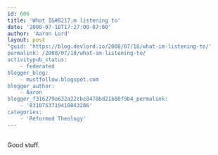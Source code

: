 ```yaml
---
id: 606
title: 'What I&#8217;m listening to'
date: '2008-07-18T17:27:00-07:00'
author: 'Aaron Lord'
layout: post
"guid: 'https://blog.devlord.io/2008/07/18/what-im-listening-to/'
permalink: /2008/07/18/what-im-listening-to/
activitypub_status:
    - federated
blogger_blog:
    - mustfollow.blogspot.com
blogger_author:
    - Aaron
blogger_f316279e632a22cbc8478bd21b80f9b4_permalink:
    - '8310753719410043286'
categories:
    - 'Reformed Theology'
---
```


<p class="mobile-photo"><a href="http://bp1.blogger.com/_OZWxOfjIgdA/SIDWFootl1I/AAAAAAAAADg/ZnQ0Qbha_VY/s1600-h/photo-766657.jpg"><img src="http://bp1.blogger.com/_OZWxOfjIgdA/SIDWFootl1I/AAAAAAAAADg/ZnQ0Qbha_VY/s320/photo-766657.jpg" border="0" alt="" /></a></p>Good stuff.<div class="blogger-post-footer"><img width='1' height='1' src='' alt='' /></div>